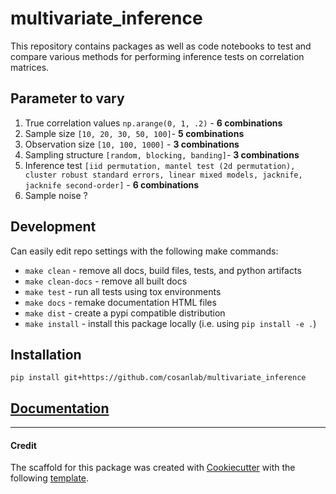# multivariate_inference  
<!---
[![Build Status](https://travis-ci.org/ejolly/multivariate-inference.svg?branch=master)](https://travis-ci.org/ejolly/multivariate-inference)
[![Package version](https://img.shields.io/pypi/v/multivariate-inference.svg)](https://pypi.python.org/pypi/multivariate_inference)

--->

This repository contains packages as well as code notebooks to test and compare various methods for performing inference tests on correlation matrices.

## Parameter to vary

1. True correlation values `np.arange(0, 1, .2)` - **6 combinations**
2. Sample size `[10, 20, 30, 50, 100]`- **5 combinations**
3. Observation size `[10, 100, 1000]` - **3 combinations**
4. Sampling structure `[random, blocking, banding]`- **3 combinations**
5. Inference test `[iid permutation, mantel test (2d permutation), cluster robust standard errors, linear mixed models, jacknife, jacknife second-order]` - **6 combinations**
6. Sample noise ?


## Development

Can easily edit repo settings with the following make commands:  
- `make clean` - remove all docs, build files, tests, and python artifacts
- `make clean-docs` - remove all built docs
- `make test` - run all tests using tox environments
- `make docs` - remake documentation HTML files
- `make dist` - create a pypi compatible distribution
- `make install` - install this package locally (i.e. using `pip install -e .`)  


## Installation
`pip install git+https://github.com/cosanlab/multivariate_inference`


## [Documentation](https://multivariate-inference.readthedocs.io/en/latest/index.html)


---------
#### Credit

The scaffold for this package was created with [Cookiecutter](https://github.com/audreyr/cookiecutter) with the following [template](https://github.com/ejolly/cookiecutter-pypackage).
